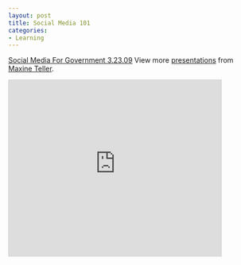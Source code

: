```yaml
---
layout: post
title: Social Media 101
categories:
- Learning
---
```



[Social Media For Government 3.23.09](http://www.slideshare.net/mixtmedia/social-media-for-government-32309-1185070 "Social Media For Government 3.23.09")
View more [presentations](http://www.slideshare.net/) from [Maxine Teller](http://www.slideshare.net/mixtmedia).

<iframe src="http://www.slideshare.net/slideshow/embed_code/1185070" width="427" height="356" frameborder="0" marginwidth="0" marginheight="0" scrolling="no" style="border:1px solid #CCC;border-width:1px 1px 0;margin-bottom:5px" allowfullscreen> </iframe>
